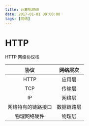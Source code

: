 ```yaml
---
title: 计算机网络
date: 2017-01-01 09:00:00
tags: [网络]
---
```


# HTTP

HTTP 网络协议栈

|协议              |网络层次  |
|:----------------:|:--------:|
|HTTP              |应用层    |
|TCP               |传输层    |
|IP                |网络层    |
|网络特有的链路接口|数据链路层|
|物理网络硬件      |物理层    |




